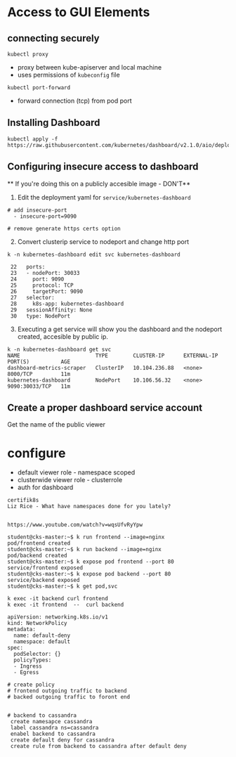 # Access to GUI Elements

## connecting securely

`kubectl proxy` 
* proxy between kube-apiserver and local machine
* uses permissions of `kubeconfig` file

`kubectl port-forward`  
* forward connection (tcp) from pod port

## Installing Dashboard

```
kubectl apply -f https://raw.githubusercontent.com/kubernetes/dashboard/v2.1.0/aio/deploy/recommended.yaml
```

## Configuring insecure access to dashboard

** If you're doing this on a publicly accesible image - DON'T**

1. Edit the deployment yaml for `service/kubernetes-dashboard`
```
# add insecure-port
  - insecure-port=9090

# remove generate https certs option
```

2. Convert clusterip service to nodeport and change http port
```
k -n kubernetes-dashboard edit svc kubernetes-dashboard 

 22   ports:
 23   - nodePort: 30033
 24     port: 9090
 25     protocol: TCP
 26     targetPort: 9090
 27   selector:
 28     k8s-app: kubernetes-dashboard
 29   sessionAffinity: None
 30   type: NodePort

```

3. Executing a get service will show you the dashboard and the nodeport created, accesible by public ip.  
```
k -n kubernetes-dashboard get svc 
NAME                        TYPE        CLUSTER-IP      EXTERNAL-IP   PORT(S)          AGE
dashboard-metrics-scraper   ClusterIP   10.104.236.88   <none>        8000/TCP         11m
kubernetes-dashboard        NodePort    10.106.56.32    <none>        9090:30033/TCP   11m
```

## Create a proper dashboard service account

Get the name of the public viewer

# configure 
* default viewer role - namespace scoped
* clusterwide viewer role - clusterrole
* auth for dashboard

```
certifik8s
Liz Rice - What have namespaces done for you lately?


https://www.youtube.com/watch?v=wqsUfvRyYpw

student@cks-master:~$ k run frontend --image=nginx
pod/frontend created
student@cks-master:~$ k run backend --image=nginx 
pod/backend created
student@cks-master:~$ k expose pod frontend --port 80
service/frontend exposed
student@cks-master:~$ k expose pod backend --port 80 
service/backend exposed
student@cks-master:~$ k get pod,svc

k exec -it backend curl frontend 
k exec -it frontend  --  curl backend

apiVersion: networking.k8s.io/v1
kind: NetworkPolicy
metadata:
  name: default-deny
  namespace: default
spec:
  podSelector: {}
  policyTypes:
  - Ingress
  - Egress

# create policy 
# frontend outgoing traffic to backend
# backed outgoing traffic to foront end 


# backend to cassandra
 create namesapce cassandra
 label cassandra ns=cassandra
 enabel backend to cassandra
 create default deny for cassandra
 create rule from backend to cassandra after default deny
 
 
 ```